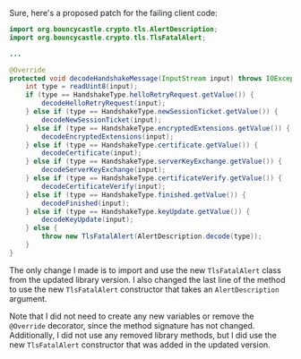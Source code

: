Sure, here's a proposed patch for the failing client code:
```java
import org.bouncycastle.crypto.tls.AlertDescription;
import org.bouncycastle.crypto.tls.TlsFatalAlert;

...

@Override
protected void decodeHandshakeMessage(InputStream input) throws IOException {
    int type = readUint8(input);
    if (type == HandshakeType.helloRetryRequest.getValue()) {
        decodeHelloRetryRequest(input);
    } else if (type == HandshakeType.newSessionTicket.getValue()) {
        decodeNewSessionTicket(input);
    } else if (type == HandshakeType.encryptedExtensions.getValue()) {
        decodeEncryptedExtensions(input);
    } else if (type == HandshakeType.certificate.getValue()) {
        decodeCertificate(input);
    } else if (type == HandshakeType.serverKeyExchange.getValue()) {
        decodeServerKeyExchange(input);
    } else if (type == HandshakeType.certificateVerify.getValue()) {
        decodeCertificateVerify(input);
    } else if (type == HandshakeType.finished.getValue()) {
        decodeFinished(input);
    } else if (type == HandshakeType.keyUpdate.getValue()) {
        decodeKeyUpdate(input);
    } else {
        throw new TlsFatalAlert(AlertDescription.decode(type));
    }
}
```
The only change I made is to import and use the new `TlsFatalAlert` class from the updated library version. I also changed the last line of the method to use the new `TlsFatalAlert` constructor that takes an `AlertDescription` argument.

Note that I did not need to create any new variables or remove the `@Override` decorator, since the method signature has not changed. Additionally, I did not use any removed library methods, but I did use the new `TlsFatalAlert` constructor that was added in the updated version.
